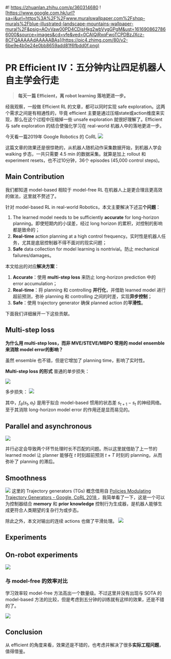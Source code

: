 #! https://zhuanlan.zhihu.com/p/360314680
![https://www.google.com.hk/url?sa=i&url=https%3A%2F%2Fwww.muralswallpaper.com%2Fshop-murals%2Fblue-illustrated-landscape-mountains-wallpaper-mural%2F&psig=AOvVaw00PD4CDisHkg2wbVygGPgM&ust=1616908627866000&source=images&cd=vfe&ved=0CAIQjRxqFwoTCPDBzJXcz-8CFQAAAAAdAAAAABAs](https://pic4.zhimg.com/80/v2-6be9e4b0e24e0bb8659add81f6fbdd0f.png)
# PR Efficient Ⅳ：五分钟内让四足机器人自主学会行走
> **每天一篇 Efficient，离 robot learning 落地更进一步。**

经我观察，一般做 Efficient RL 的文章，都可以同时实现 safe exploration。这两个需求之间是有相通性的，毕竟 efficient 主要是通过压缩state或action维度来实现，那么在这个过程中压缩掉一些 unsafe exploration 就很好理解了。Efficient 与 safe exploration 的结合使强化学习在 real-world 机器人中的落地更进一步。

今天看一篇2019年 Google Robotics 的 CoRL
![](https://pic4.zhimg.com/80/v2-d6aef314ce748e24fa688ff3b5a4849d.png)

这篇文章的效果还是很惊艳的，从机器人随机动作采集数据开始，到机器人学会 walking 步态，一共只需要 4.5 min 的数据采集。就算是加上 rollout 和 experiment resets，也不过10分钟，36个 episodes (45,000 control steps)。

## Main Contribution
我们都知道 model-based 相较于 model-free RL 在机器人上是更合理且更高效的做法，这里就不赘述了。

针对 model-based RL in real-world Robotics，本文主要解决下述**三个问题**：
1. The learned model needs to be sufficiently **accurate** for long-horizon planning。即使短期内的小误差，经过 long horizon 的累积，对控制的影响都是致命的；
2. **Real-time** action planning at a high control frequency。实时性是机器人任务，尤其是底层控制器不得不面对的现实问题；
3. **Safe** data collection for model learning is nontrivial。防止 mechanical failures/damages。

本文给出的对应**解决方案**：
1. **Accurate**：使用 **multi-step loss** 来防止 long-horizon prediction 中的 error accumulation；
2. **Real-time**：将 planning 和 controlling **并行化**，并借助 learned model 进行超前预测，弥补 planning 和 controlling 之间的时差，实现**异步控制**；
3. **Safe**：使用 trajectory generator 确保 planned action 的**平滑性**。

下面我们详细展开一下这些贡献。

## Multi-step loss
**为什么用 multi-step loss，而非 MVE/STEVE/MBPO 常用的 model ensemble 来消除 model error的影响？**

虽然 ensemble 也不错，但是它增加了 planning time，影响了实时性。

**Multi-step loss 的形式**
普通的单步损失：

![](https://pic4.zhimg.com/80/v2-8f625df91d94c23affe4c470278c08a7.png)

多步损失：
![](https://pic4.zhimg.com/80/v2-6a385eaf96364d5266437c06e8d9bd1d.png)

其中，$f_\theta(s_t, a_t)$ 是用于拟合 model-based 惯用的状态差 $s_{t+1} - s_t$ 的神经网络。至于其消除 long-horizon model error 的作用还是显而易见的。

## Parallel and asynchronous
![](https://pic4.zhimg.com/80/v2-03cdaa25177d0664d543cfc2c96aee27.png)

并行必定会导致两个环节处理时长不匹配的问题。所以这里就借助了上一节的 learned model 让 planner 能够在 $t$ 时刻超前预测 $t+T$ 时刻的 planning，从而弥补了 planning 的滞后。

## Smoothness
![](https://pic4.zhimg.com/80/v2-2c380cf4434abc16db662b4e4b438a60.png)
这里的 Trajectory generators (TGs) 概念借用自 [Policies Modulating Trajectory Generators - Google, CoRL 2018 ](https://arxiv.org/pdf/1910.02812.pdf)，我简单看了一下，这是一个可以为控制器结合 **memory** 和 **prior knowledge** 控制行为生成器，是机器人能够生成更符合人类期望的复杂行为或步态。

除此之外，本文对输出的连续 actions 也做了平滑处理。
![](https://pic4.zhimg.com/80/v2-51f00c01e7e9552042e1ca3b53e857b2.png)

## Experiments
## On-robot experiments
![](https://pic4.zhimg.com/80/v2-fe98b9f7572eef25213ef355b8a7d4e6.png)

### 与 model-free 的效率对比
学习效率较 model-free 方法高出一个数量级。不过这里并没有出现与 SOTA 的model-based 方法的比较，但是考虑到五分钟的训练就有这样的效果，还是不错的了。

![](https://pic4.zhimg.com/80/v2-055ecfa2fbaf62f087e209043ba91b40.png)

## Conclusion
从 efficient 的角度来看，效果还是不错的，也考虑并解决了很多**实际工程问题**，值得借鉴。